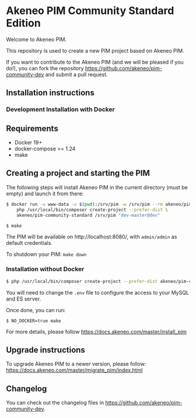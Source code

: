 Akeneo PIM Community Standard Edition
=====================================

Welcome to Akeneo PIM.

This repository is used to create a new PIM project based on Akeneo PIM.

If you want to contribute to the Akeneo PIM (and we will be pleased if you do!), you can fork the repository https://github.com/akeneo/pim-community-dev and submit a pull request.

Installation instructions
-------------------------

### Development Installation with Docker

## Requirements
 - Docker 19+
 - docker-compose >= 1.24
 - make

## Creating a project and starting the PIM
The following steps will install Akeneo PIM in the current directory (must be empty) and launch it from there:

```bash
$ docker run -u www-data -v $(pwd):/srv/pim -w /srv/pim --rm akeneo/pim-php-dev:8.1 \
    php /usr/local/bin/composer create-project --prefer-dist \
    akeneo/pim-community-standard /srv/pim "dev-master@dev"
```
```
$ make

```

The PIM will be available on http://localhost:8080/, with `admin/admin` as default credentials.

To shutdown your PIM: `make down`

### Installation without Docker


```bash
$ php /usr/local/bin/composer create-project --prefer-dist akeneo/pim-community-standard /srv/pim "dev-master@dev"
```

You will need to change the `.env` file to configure the access to your MySQL and ES server.

Once done, you can run:

```
$ NO_DOCKER=true make
```

For more details, please follow https://docs.akeneo.com/master/install_pim

Upgrade instructions
--------------------

To upgrade Akeneo PIM to a newer version, please follow:
https://docs.akeneo.com/master/migrate_pim/index.html

Changelog
---------
You can check out the changelog files in https://github.com/akeneo/pim-community-dev.
